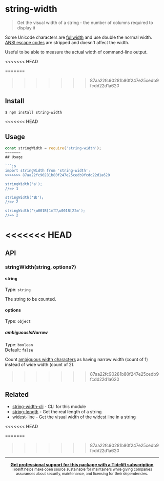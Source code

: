 # string-width

> Get the visual width of a string - the number of columns required to display it

Some Unicode characters are [fullwidth](https://en.wikipedia.org/wiki/Halfwidth_and_fullwidth_forms) and use double the normal width. [ANSI escape codes](https://en.wikipedia.org/wiki/ANSI_escape_code) are stripped and doesn't affect the width.

Useful to be able to measure the actual width of command-line output.

<<<<<<< HEAD

=======
>>>>>>> 87aa22fc90281b80f247e25cedb9fcdd22d1a620
## Install

```
$ npm install string-width
```

<<<<<<< HEAD

## Usage

```js
const stringWidth = require('string-width');
=======
## Usage

```js
import stringWidth from 'string-width';
>>>>>>> 87aa22fc90281b80f247e25cedb9fcdd22d1a620

stringWidth('a');
//=> 1

stringWidth('古');
//=> 2

stringWidth('\u001B[1m古\u001B[22m');
//=> 2
```

<<<<<<< HEAD
=======
## API

### stringWidth(string, options?)

#### string

Type: `string`

The string to be counted.

#### options

Type: `object`

##### ambiguousIsNarrow

Type: `boolean`\
Default: `false`

Count [ambiguous width characters](https://www.unicode.org/reports/tr11/#Ambiguous) as having narrow width (count of 1) instead of wide width (count of 2).
>>>>>>> 87aa22fc90281b80f247e25cedb9fcdd22d1a620

## Related

- [string-width-cli](https://github.com/sindresorhus/string-width-cli) - CLI for this module
- [string-length](https://github.com/sindresorhus/string-length) - Get the real length of a string
- [widest-line](https://github.com/sindresorhus/widest-line) - Get the visual width of the widest line in a string

<<<<<<< HEAD

=======
>>>>>>> 87aa22fc90281b80f247e25cedb9fcdd22d1a620
---

<div align="center">
	<b>
		<a href="https://tidelift.com/subscription/pkg/npm-string-width?utm_source=npm-string-width&utm_medium=referral&utm_campaign=readme">Get professional support for this package with a Tidelift subscription</a>
	</b>
	<br>
	<sub>
		Tidelift helps make open source sustainable for maintainers while giving companies<br>assurances about security, maintenance, and licensing for their dependencies.
	</sub>
</div>
